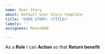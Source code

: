 ```yaml
---
name: User Story
about: Default User Story template
title: 'USER STORY: <TITLE>'
labels: ''
assignees: Matex600

---
```


As a **Role** I can **Action** so that **Return benefit**
